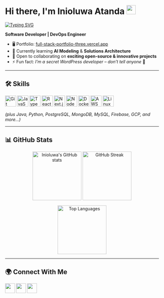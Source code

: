 # Hi there, I'm Inioluwa Atanda <img src="https://user-images.githubusercontent.com/18350557/176309783-0785949b-9127-417c-8b55-ab5a4333674e.gif" width="30px" />

[![Typing SVG](https://readme-typing-svg.herokuapp.com?font=Fira+Code&pause=1000&color=22D3EE&width=435&lines=Software+Developer;DevOps+Engineer;Open+Source+Contributor;Tech+Enthusiast)](https://git.io/typing-svg)

**Software Developer | DevOps Engineer**  

- 🖥️ Portfolio: [full-stack-portfolio-three.vercel.app](https://full-stack-portfolio-three.vercel.app)  
- 🧠 Currently learning **AI Modeling** & **Solutions Architecture**  
- 🤝 Open to collaborating on **exciting open-source & innovative projects**  
- ⚡ Fun fact: *I’m a secret WordPress developer – don’t tell anyone* 🌚  

---

## 🛠️ Skills  

<p align="left">
<a href="https://git-scm.com/" target="_blank"><img src="https://raw.githubusercontent.com/danielcranney/readme-generator/main/public/icons/skills/git-colored.svg" width="36" height="36" alt="Git"/></a>
<a href="https://developer.mozilla.org/en-US/docs/Web/JavaScript" target="_blank"><img src="https://raw.githubusercontent.com/danielcranney/readme-generator/main/public/icons/skills/javascript-colored.svg" width="36" height="36" alt="JavaScript"/></a>
<a href="https://www.typescriptlang.org/" target="_blank"><img src="https://raw.githubusercontent.com/danielcranney/readme-generator/main/public/icons/skills/typescript-colored.svg" width="36" height="36" alt="TypeScript"/></a>
<a href="https://react.dev/" target="_blank"><img src="https://raw.githubusercontent.com/danielcranney/readme-generator/main/public/icons/skills/react-colored.svg" width="36" height="36" alt="React"/></a>
<a href="https://nextjs.org/" target="_blank"><img src="https://raw.githubusercontent.com/danielcranney/readme-generator/main/public/icons/skills/nextjs-colored.svg" width="36" height="36" alt="Next.js"/></a>
<a href="https://nodejs.org/" target="_blank"><img src="https://raw.githubusercontent.com/danielcranney/readme-generator/main/public/icons/skills/nodejs-colored.svg" width="36" height="36" alt="NodeJS"/></a>
<a href="https://www.docker.com/" target="_blank"><img src="https://raw.githubusercontent.com/danielcranney/readme-generator/main/public/icons/skills/docker-colored.svg" width="36" height="36" alt="Docker"/></a>
<a href="https://aws.amazon.com/" target="_blank"><img src="https://raw.githubusercontent.com/danielcranney/readme-generator/main/public/icons/skills/aws-colored.svg" width="36" height="36" alt="AWS"/></a>
<a href="https://www.linux.org" target="_blank"><img src="https://raw.githubusercontent.com/danielcranney/readme-generator/main/public/icons/skills/linux-colored.svg" width="36" height="36" alt="Linux"/></a>
</p>

*(plus Java, Python, PostgreSQL, MongoDB, MySQL, Firebase, GCP, and more…)*  

---

## 📊 GitHub Stats  

<p align="center">
  <img src="https://github-readme-stats.vercel.app/api?username=Eunini&show_icons=true&theme=tokyonight" alt="Inioluwa's GitHub stats" height="160"/>
  <img src="https://github-readme-streak-stats.herokuapp.com/?user=Eunini&theme=tokyonight" alt="GitHub Streak" height="160"/>
</p>

<p align="center">
  <img src="https://github-readme-stats.vercel.app/api/top-langs/?username=Eunini&layout=compact&theme=tokyonight" alt="Top Languages" height="160"/>
</p>

---

## 🌍 Connect With Me  

<p align="left">
<a href="https://github.com/Eunini" target="_blank"><img src="https://raw.githubusercontent.com/danielcranney/readme-generator/main/public/icons/socials/github.svg" width="32" height="32"/></a>
<a href="https://www.linkedin.com/in/inioluwa-atanda" target="_blank"><img src="https://raw.githubusercontent.com/danielcranney/readme-generator/main/public/icons/socials/linkedin.svg" width="32" height="32"/></a>
<a href="https://x.com/inioluwaatanda" target="_blank"><img src="https://raw.githubusercontent.com/danielcranney/readme-generator/main/public/icons/socials/twitter.svg" width="32" height="32"/></a>
</p>
